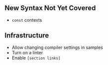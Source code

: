 
## New Syntax Not Yet Covered

 * `const` contexts

## Infrastructure

 * Allow changing compiler settings in samples
 * Turn on a linter
 * Enable `[section links]`
